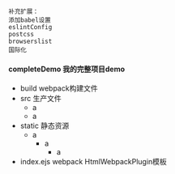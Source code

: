 ```
补充扩展：
添加babel设置
eslintConfig
postcss
browserslist
国际化
```
#### completeDemo 我的完整项目demo
- build webpack构建文件
- src 生产文件
    - a
  - a
- static 静态资源
    - a
        - a
          - a
- index.ejs webpack HtmlWebpackPlugin模板